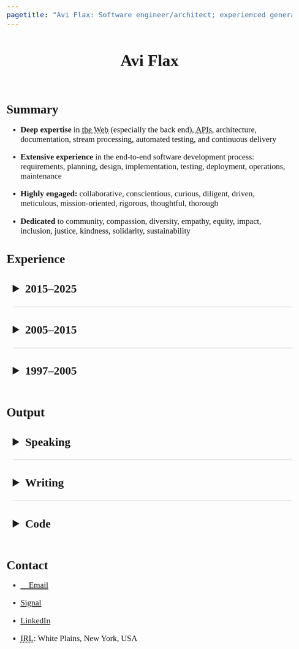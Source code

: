 ```yaml
---
pagetitle: "Avi Flax: Software engineer/architect; experienced generalist"
---
```


<style>
  html, body {
      max-width: 8in;
      font-size: 16pt;
      margin: 0 auto;
      padding: 0 0.5rem;
      font-family: Charter, Times, Serif;
  }

  h2 { margin: 2rem 0 0 0; }

  details {
    margin-left: 0.75rem;

    summary {
      margin: 0;
      font-size: 1.2rem;
      cursor: pointer;

      h1, h2, h3, h4, h5, h6 { display: inline-block; }
    }

    summary::marker { font-size: 120%; }

    & > *:not(summary) { margin-left: 1rem; }
  }

  h4 { margin: 2.5rem 0 0 0; }
  summary + h4 { margin-top: 0; }

  details + details { border-top: 1px solid silver; }

  li:not(:last-child) { margin-bottom: 1rem; }

  li > ul, li > ol { margin-top: 1rem; }

  h4 > em {
      margin-left: 0.5rem;
      font-weight: normal;
  }

  abbr { cursor: help; }
</style>

<header><h1>Avi Flax</h1></header>

<!--

TODO:

* Add somewhere:
  * team building
  * mentoring
  * education
  * professional development
  * Experience with remote/distributed teams

-->


## Summary

* **Deep expertise** in <abbr title="The World Wide Web!">the Web</abbr> (especially the back end),
  <abbr title="Application Programming Interfaces">APIs</abbr>, architecture, documentation, stream
  processing, automated testing, and continuous delivery
* **Extensive experience** in the end-to-end software development process: requirements, planning, design,
  implementation, testing, deployment, operations, maintenance
* **Highly engaged:** collaborative, conscientious, curious, diligent, driven, meticulous,
  mission-oriented, rigorous, thoughtful, thorough <!-- add example? -->
  <!-- show don’t tell? -->
* **Dedicated** to <!-- alliteration --> community, compassion, diversity, <!-- egalitarianism, -->
  empathy, equity, impact, inclusion, justice, kindness, solidarity, sustainability


## Experience

<details><summary><h3>2015–2025</h3></summary>

#### Omne *<nobr>Chief Software Architect</nobr>* *2024–2025*

* Built and refined the team and its strategy, processes, and culture
* Designed and built a pre-alpha <abbr title="Enterprise Resource Planning">ERP</abbr> system with a
  focus on manufacturing customers
* Tech: PostgreSQL, C#, Playwright, GitHub Actions, Kafka, Azure Cloud, Terraform, Bicep

#### Trudy *<nobr>Principal Software Engineer</nobr>* *2023–2024*

* Designed, implemented, and maintained:
  * An internal prompt engineering tool for rapidly testing many variations of LLM invocations
  * A pre-alpha <abbr title="Software as a Service">SaaS</abbr> product to enable non-experts to
    craft, test, and use <abbr title="Large Language Model">LLM</abbr> prompts with multiple LLM
    providers
* Tech: JavaScript, Google Apps Script, Google Workspace APIs, PostgreSQL, HTMX, Python, Django,
  Clojure

#### Latacora *<nobr>Staff Software Engineer</nobr>* *2022–2023*

* Designed, implemented, and maintained:
  * A system that manages access to many AWS accounts via AWS SSO and [Pulumi]
  * A system for deploying multiple tools to many AWS accounts via Pulumi
  * A custom database for crucial business data &amp;
    <abbr title="Command-Line Interface">CLI</abbr> tools for integrating the DB with tools such as
    [Fibery] and JIRA
* Tech: Clojure, AWS, Pulumi, GitHub Actions

#### Modern Energy *<nobr>Senior Director of Technology</nobr>* *2020–2021*

* Helped bootstrap a new Retail Energy Provider (REP) in Texas' ERCOT market
* Automated wholesale energy trades for a few different markets via [APX MarketSuite]
* Helped bootstrap a new HVAC optimization startup by integrating with [InfiSense] and [MelRok]
* Tech: Clojure, Kafka, Airflow, Python, Google Workspace APIs, Pulumi

#### Funding Circle *<nobr>Principal Software Engineer</nobr>* *2017–2020*

* 🔜
* 🔜
* Tech: Clojure, Ruby, Kafka, GitHub Actions

#### Park Assist *<nobr>Principal Software Architect</nobr>* *2016–2017*

* 🔜
* 🔜
* Tech: Ruby, JRuby, Kafka, SQL Server

</details>

<details><summary><h3>2005–2015</h3></summary>

#### Timehop *2015*

* Refactored a critical and complex system into a <nobr>loosely-coupled</nobr> stream-based system
  using Kinesis and Go (Golang) ([slides])
* Designed and implemented:
  * A sophisticated integration with Twilio for SMS-based signup
  * A tool for quickly processing billions of records
* Tech: 🔜

#### Thinkful *2014*

* Designed and implemented an event-driven system to automate Stripe subscription management

#### SFX *2013–2014*

* 🔜
* 🔜
* 🔜
* Tech: 🔜

#### Arc90 *2005–2013*

* 🔜
* 🔜
* 🔜
* Tech: 🔜

</details>

<details><summary><h3>1997–2005</h3></summary>

#### ADP *2001–2004*

* Refactored, enhanced, and maintained a sophisticated application for producing custom financial
  documents for <nobr>on-demand</nobr> printing
* Tech: Microsoft SQL Server, ColdFusion, XSLT, <nobr>XSL-FO</nobr>

#### register.com *2001*

<!-- TODO: compress down to a single bullet -->
* Team lead position for large high-traffic auction site
* Responsibilities included designing, implementing, and maintaining features; reengineering site
  technology and architecture
* Created new internal tools and development procedures
* Tech: ColdFusion

#### RewardsPlus *2000*

* Maintained and enhanced a large-scale online employee benefits enrollment system for diverse
  clients with diverse needs
* Tech: ColdFusion

#### Words In Progress *1998–2000*

* Developed requirements and specifications for high traffic websites directly with clients; crafted
  application architecture and database design
* Maintained one of the earliest major e-commerce Websites for <nobr>T-Mobile</nobr>
* Tech: Microsoft Access, ColdFusion, HomeSite

#### Ideal Computer Strategies *1998*

* Worked with teams of designers, coders, and project managers to concurrently develop and deploy
  client websites with basic dynamic features
* Tech: Microsoft Access, ColdFusion, HomeSite

#### PCC Internet Design *1997–1998*

* Founded and managed a small Web design shop in Baltimore, MD providing full-service Web design
  and development to small businesses in the area
* Tech: Windows Notepad, HTML

</details>

## Output

<details><summary><h3>Speaking</h3></summary>

* [Set your data free with model-based architecture diagramming] ([Write the Docs] 2020)
* [(Architecture) Diagrams as Data] (Clojure/conj 2019)
* [Concurrency via Communication — Large and Small] (Bay Area Clojure Meetup 2018)
* [Large Nested JSON with Spec: A Comedy of Errors] (Bay Area Clojure Meetup 2018)
* [Specifying Other People's Data Structures with Spec: an Experience Report] (Clojure/nyc 2018)
* [The impedance mismatch of Web Microframeworks] (PyGrunn 2014)

</details>


<details><summary><h3>Writing</h3></summary>

* 🔜
* [Stack Overflow]
* 🔜

</details>


<details><summary><h3>Code</h3></summary>

🔜

</details>


## Contact

* [📧 Email]
* [Signal]
* [LinkedIn]
* <abbr title="In Real Life">IRL</abbr>: White Plains, New York, USA



[APX MarketSuite]: https://apx.com/power-scheduling-energy-accounting-services/
[Concurrency via Communication — Large and Small]: https://www.youtube.com/watch?v=Vl4KFEJwPPQ
[📧 Email]: mailto:avi@aviflax.com
[Fibery]: https://fibery.io
[InfiSense]: https://www.infisense.com
[Large Nested JSON with Spec: A Comedy of Errors]: https://www.youtube.com/watch?v=5JpcDKooaIQ
[LinkedIn]: https://www.linkedin.com/in/aviflax
[MelRok]: https://melrok.com
[Pulumi]: https://www.pulumi.com/
[Set your data free with model-based architecture diagramming]: https://www.youtube.com/watch?v=3i-C7qbRGGQ
[Specifying Other People's Data Structures with Spec: an Experience Report]: https://youtu.be/eqfSifXaXnw
[The impedance mismatch of Web Microframeworks]: https://www.youtube.com/watch?v=HGpDHBzErkg
[Write the Docs]: https://www.writethedocs.org/conf/
[(Architecture) Diagrams as Data]: https://youtu.be/HmHOYkTVxIg
[Signal]: https://signal.me/#eu/mm1ogKZ9za21IbeckQ-45ax_5rif1WVN2z5q0Z3Mieh-JmSMtotIbKuir5jc36UY
[slides]: https://speakerdeck.com/aviflax/stream-data-processing-with-kinesis-and-go-at-timehop
[Stack Overflow]: https://stackoverflow.com/users/7012/avi-flax
